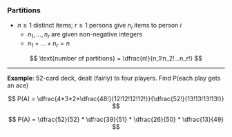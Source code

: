 ### Partitions

- $n \ge 1$ distinct items; $r \ge 1$ persons give $n_i$ items to person $i$
  - $n_1, ..., n_r$ are given non-negative integers
  - $n_1 + ... + n_r = n$ 

$$
    \text{number of partitions} = \dfrac{n!}{n_1!n_2!...n_r!}
$$

---

**Example**: 52-card deck, dealt (fairly) to four players. Find P(each play gets an ace)

$$
    P(A) = \dfrac{4*3*2*\dfrac{48!}{12!12!12!12!}}{\dfrac{52!}{13!13!13!13!}}
$$

$$
    P(A) = \dfrac{52}{52} * \dfrac{39}{51} * \dfrac{26}{50} * \dfrac{13}{49}
$$